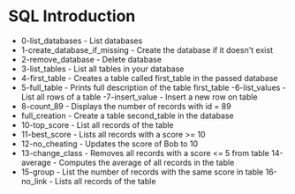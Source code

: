 # SQL Introduction
- 0-list_databases - List databases
- 1-create_database_if_missing - Create the database if it doesn't exist
- 2-remove_database - Delete database
- 3-list_tables - List all tables in your database
- 4-first_table - Creates a table called first_table in the passed database
- 5-full_table - Prints full description of the table first_table
-6-list_values - List all rows of a table
-7-insert_value - Insert a new row on table
- 8-count_89 - Displays the number of records with id = 89
- full_creation - Create a table second_table in the database
- 10-top_score - List all records of the table
- 11-best_score - Lists all records with a score >= 10
- 12-no_cheating - Updates the score of Bob to 10
- 13-change_class - Removes all records with a score <= 5 from table
14-average - Computes the average of all records in the table
- 15-group - List the number of records with the same score in table
16-no_link - Lists all records of the table

